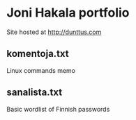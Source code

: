 # Joni Hakala portfolio
Site hosted at http://dunttus.com

## komentoja.txt
Linux commands memo

## sanalista.txt
Basic wordlist of Finnish passwords
